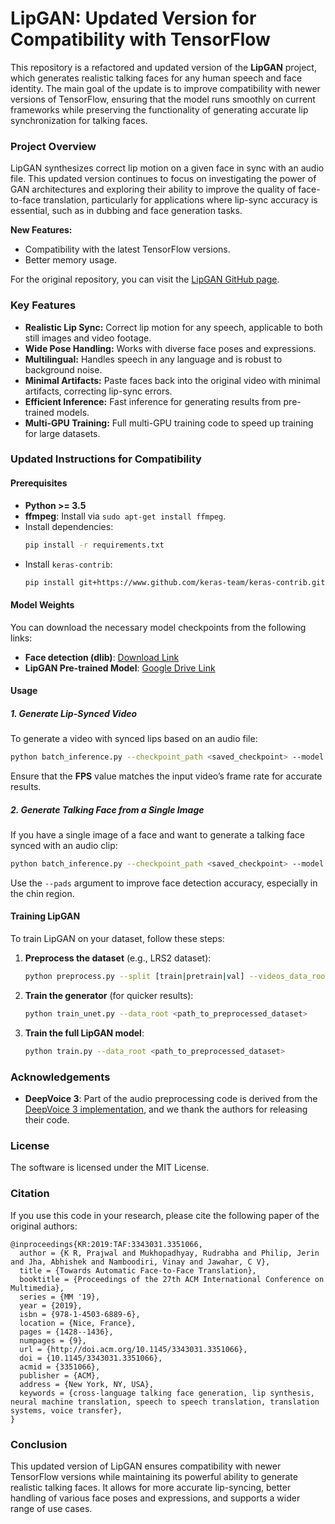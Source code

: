 # LipGAN: Updated Version for Compatibility with TensorFlow

This repository is a refactored and updated version of the **LipGAN** project, which generates realistic talking faces for any human speech and face identity. The main goal of the update is to improve compatibility with newer versions of TensorFlow, ensuring that the model runs smoothly on current frameworks while preserving the functionality of generating accurate lip synchronization for talking faces.

### Project Overview

LipGAN synthesizes correct lip motion on a given face in sync with an audio file. This updated version continues to focus on investigating the power of GAN architectures and exploring their ability to improve the quality of face-to-face translation, particularly for applications where lip-sync accuracy is essential, such as in dubbing and face generation tasks.

**New Features:**
- Compatibility with the latest TensorFlow versions.
- Better memory usage.

For the original repository, you can visit the [LipGAN GitHub page](https://github.com/Rudrabha/LipGAN).

### Key Features
- **Realistic Lip Sync:** Correct lip motion for any speech, applicable to both still images and video footage.
- **Wide Pose Handling:** Works with diverse face poses and expressions.
- **Multilingual:** Handles speech in any language and is robust to background noise.
- **Minimal Artifacts:** Paste faces back into the original video with minimal artifacts, correcting lip-sync errors.
- **Efficient Inference:** Fast inference for generating results from pre-trained models.
- **Multi-GPU Training:** Full multi-GPU training code to speed up training for large datasets.

### Updated Instructions for Compatibility

#### Prerequisites
- **Python >= 3.5**
- **ffmpeg**: Install via `sudo apt-get install ffmpeg`.
- Install dependencies: 
  ```bash
  pip install -r requirements.txt
  ```
- Install `keras-contrib`:
  ```bash
  pip install git+https://www.github.com/keras-team/keras-contrib.git
  ```

#### Model Weights
You can download the necessary model checkpoints from the following links:
- **Face detection (dlib)**: [Download Link](http://dlib.net/files/mmod_human_face_detector.dat.bz2)
- **LipGAN Pre-trained Model**: [Google Drive Link](https://drive.google.com/file/d/1DtXY5Ei_V6QjrLwfe7YDrmbSCDu6iru1/view?usp=sharing)

#### Usage

##### 1. Generate Lip-Synced Video
To generate a video with synced lips based on an audio file:
```bash
python batch_inference.py --checkpoint_path <saved_checkpoint> --model residual --face <random_input_video> --fps <fps_of_input_video> --audio <guiding_audio_wav_file> --results_dir <folder_to_save_generated_video>
```
Ensure that the **FPS** value matches the input video’s frame rate for accurate results.

##### 2. Generate Talking Face from a Single Image
If you have a single image of a face and want to generate a talking face synced with an audio clip:
```bash
python batch_inference.py --checkpoint_path <saved_checkpoint> --model residual --face <random_input_face> --audio <guiding_audio_wav_file> --results_dir <folder_to_save_generated_video>
```
Use the `--pads` argument to improve face detection accuracy, especially in the chin region.

#### Training LipGAN

To train LipGAN on your dataset, follow these steps:

1. **Preprocess the dataset** (e.g., LRS2 dataset):
   ```bash
   python preprocess.py --split [train|pretrain|val] --videos_data_root mvlrs_v1/ --final_data_root <folder_to_store_preprocessed_files>
   ```

2. **Train the generator** (for quicker results):
   ```bash
   python train_unet.py --data_root <path_to_preprocessed_dataset>
   ```

3. **Train the full LipGAN model**:
   ```bash
   python train.py --data_root <path_to_preprocessed_dataset>
   ```

### Acknowledgements
- **DeepVoice 3**: Part of the audio preprocessing code is derived from the [DeepVoice 3 implementation](https://github.com/r9y9/deepvoice3_pytorch), and we thank the authors for releasing their code.
  
### License
The software is licensed under the MIT License.

### Citation
If you use this code in your research, please cite the following paper of the original authors:

```
@inproceedings{KR:2019:TAF:3343031.3351066,
  author = {K R, Prajwal and Mukhopadhyay, Rudrabha and Philip, Jerin and Jha, Abhishek and Namboodiri, Vinay and Jawahar, C V},
  title = {Towards Automatic Face-to-Face Translation},
  booktitle = {Proceedings of the 27th ACM International Conference on Multimedia}, 
  series = {MM '19}, 
  year = {2019},
  isbn = {978-1-4503-6889-6},
  location = {Nice, France},
  pages = {1428--1436},
  numpages = {9},
  url = {http://doi.acm.org/10.1145/3343031.3351066},
  doi = {10.1145/3343031.3351066},
  acmid = {3351066},
  publisher = {ACM},
  address = {New York, NY, USA},
  keywords = {cross-language talking face generation, lip synthesis, neural machine translation, speech to speech translation, translation systems, voice transfer},
}
```

### Conclusion
This updated version of LipGAN ensures compatibility with newer TensorFlow versions while maintaining its powerful ability to generate realistic talking faces. It allows for more accurate lip-syncing, better handling of various face poses and expressions, and supports a wider range of use cases.